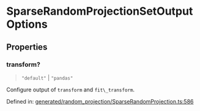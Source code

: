 # SparseRandomProjectionSetOutputOptions

## Properties

### transform?

> `"default"` \| `"pandas"`

Configure output of `transform` and `fit\_transform`.

Defined in:  [generated/random\_projection/SparseRandomProjection.ts:586](https://github.com/transitive-bullshit/scikit-learn-ts/blob/92ab806/packages/sklearn/src/generated/random_projection/SparseRandomProjection.ts#L586)
